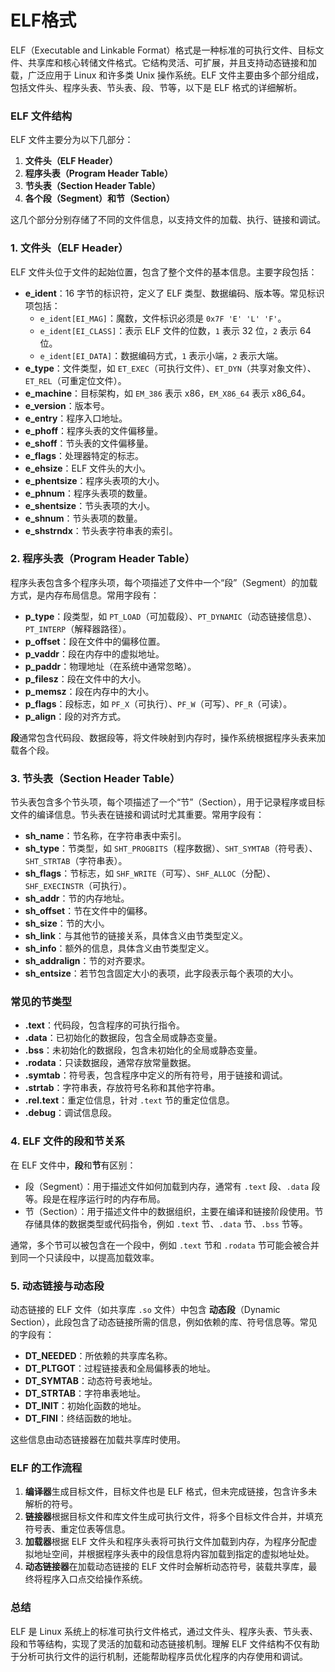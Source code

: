 # ELF格式

ELF（Executable and Linkable Format）格式是一种标准的可执行文件、目标文件、共享库和核心转储文件格式。它结构灵活、可扩展，并且支持动态链接和加载，广泛应用于 Linux 和许多类 Unix 操作系统。ELF 文件主要由多个部分组成，包括文件头、程序头表、节头表、段、节等，以下是 ELF 格式的详细解析。


### ELF 文件结构

ELF 文件主要分为以下几部分：

1. **文件头（ELF Header）**
2. **程序头表（Program Header Table）**
3. **节头表（Section Header Table）**
4. **各个段（Segment）和节（Section）**

这几个部分分别存储了不同的文件信息，以支持文件的加载、执行、链接和调试。

### 1. 文件头（ELF Header）

ELF 文件头位于文件的起始位置，包含了整个文件的基本信息。主要字段包括：

- **e_ident**：16 字节的标识符，定义了 ELF 类型、数据编码、版本等。常见标识项包括：
  - `e_ident[EI_MAG]`：魔数，文件标识必须是 `0x7F 'E' 'L' 'F'`。
  - `e_ident[EI_CLASS]`：表示 ELF 文件的位数，`1` 表示 32 位，`2` 表示 64 位。
  - `e_ident[EI_DATA]`：数据编码方式，`1` 表示小端，`2` 表示大端。
- **e_type**：文件类型，如 `ET_EXEC`（可执行文件）、`ET_DYN`（共享对象文件）、`ET_REL`（可重定位文件）。
- **e_machine**：目标架构，如 `EM_386` 表示 x86，`EM_X86_64` 表示 x86_64。
- **e_version**：版本号。
- **e_entry**：程序入口地址。
- **e_phoff**：程序头表的文件偏移量。
- **e_shoff**：节头表的文件偏移量。
- **e_flags**：处理器特定的标志。
- **e_ehsize**：ELF 文件头的大小。
- **e_phentsize**：程序头表项的大小。
- **e_phnum**：程序头表项的数量。
- **e_shentsize**：节头表项的大小。
- **e_shnum**：节头表项的数量。
- **e_shstrndx**：节头表字符串表的索引。

### 2. 程序头表（Program Header Table）

程序头表包含多个程序头项，每个项描述了文件中一个“段”（Segment）的加载方式，是内存布局信息。常用字段有：

- **p_type**：段类型，如 `PT_LOAD`（可加载段）、`PT_DYNAMIC`（动态链接信息）、`PT_INTERP`（解释器路径）。
- **p_offset**：段在文件中的偏移位置。
- **p_vaddr**：段在内存中的虚拟地址。
- **p_paddr**：物理地址（在系统中通常忽略）。
- **p_filesz**：段在文件中的大小。
- **p_memsz**：段在内存中的大小。
- **p_flags**：段标志，如 `PF_X`（可执行）、`PF_W`（可写）、`PF_R`（可读）。
- **p_align**：段的对齐方式。

**段**通常包含代码段、数据段等，将文件映射到内存时，操作系统根据程序头表来加载各个段。

### 3. 节头表（Section Header Table）

节头表包含多个节头项，每个项描述了一个“节”（Section），用于记录程序或目标文件的编译信息。节头表在链接和调试时尤其重要。常用字段有：

- **sh_name**：节名称，在字符串表中索引。
- **sh_type**：节类型，如 `SHT_PROGBITS`（程序数据）、`SHT_SYMTAB`（符号表）、`SHT_STRTAB`（字符串表）。
- **sh_flags**：节标志，如 `SHF_WRITE`（可写）、`SHF_ALLOC`（分配）、`SHF_EXECINSTR`（可执行）。
- **sh_addr**：节的内存地址。
- **sh_offset**：节在文件中的偏移。
- **sh_size**：节的大小。
- **sh_link**：与其他节的链接关系，具体含义由节类型定义。
- **sh_info**：额外的信息，具体含义由节类型定义。
- **sh_addralign**：节的对齐要求。
- **sh_entsize**：若节包含固定大小的表项，此字段表示每个表项的大小。

### 常见的节类型

- **.text**：代码段，包含程序的可执行指令。
- **.data**：已初始化的数据段，包含全局或静态变量。
- **.bss**：未初始化的数据段，包含未初始化的全局或静态变量。
- **.rodata**：只读数据段，通常存放常量数据。
- **.symtab**：符号表，包含程序中定义的所有符号，用于链接和调试。
- **.strtab**：字符串表，存放符号名称和其他字符串。
- **.rel.text**：重定位信息，针对 `.text` 节的重定位信息。
- **.debug**：调试信息段。

### 4. ELF 文件的段和节关系

在 ELF 文件中，**段**和**节**有区别：

- 段（Segment）：用于描述文件如何加载到内存，通常有 `.text` 段、`.data` 段等。段是在程序运行时的内存布局。
- 节（Section）：用于描述文件中的数据组织，主要在编译和链接阶段使用。节存储具体的数据类型或代码指令，例如 `.text` 节、`.data` 节、`.bss` 节等。

通常，多个节可以被包含在一个段中，例如 `.text` 节和 `.rodata` 节可能会被合并到同一个只读段中，以提高加载效率。

### 5. 动态链接与动态段

动态链接的 ELF 文件（如共享库 `.so` 文件）中包含 **动态段**（Dynamic Section），此段包含了动态链接所需的信息，例如依赖的库、符号信息等。常见的字段有：

- **DT_NEEDED**：所依赖的共享库名称。
- **DT_PLTGOT**：过程链接表和全局偏移表的地址。
- **DT_SYMTAB**：动态符号表地址。
- **DT_STRTAB**：字符串表地址。
- **DT_INIT**：初始化函数的地址。
- **DT_FINI**：终结函数的地址。

这些信息由动态链接器在加载共享库时使用。

### ELF 的工作流程

1. **编译器**生成目标文件，目标文件也是 ELF 格式，但未完成链接，包含许多未解析的符号。
2. **链接器**根据目标文件和库文件生成可执行文件，将多个目标文件合并，并填充符号表、重定位表等信息。
3. **加载器**根据 ELF 文件头和程序头表将可执行文件加载到内存，为程序分配虚拟地址空间，并根据程序头表中的段信息将内容加载到指定的虚拟地址处。
4. **动态链接器**在加载动态链接的 ELF 文件时会解析动态符号，装载共享库，最终将程序入口点交给操作系统。

### 总结

ELF 是 Linux 系统上的标准可执行文件格式，通过文件头、程序头表、节头表、段和节等结构，实现了灵活的加载和动态链接机制。理解 ELF 文件结构不仅有助于分析可执行文件的运行机制，还能帮助程序员优化程序的内存使用和调试。